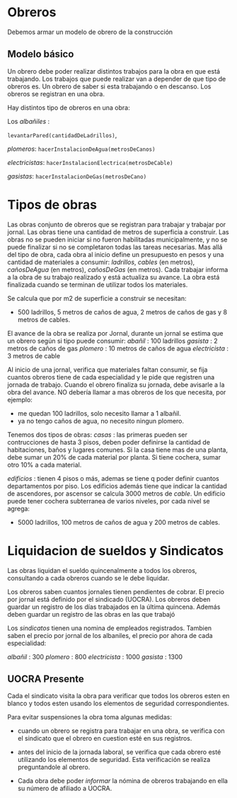 # Obreros
Debemos armar un modelo de obrero de la construcción

## Modelo básico
Un obrero debe poder realizar distintos trabajos para la obra en que está trabajando.
Los trabajos que puede realizar van a depender de que tipo de obreros es.
Un obrero de saber si esta trabajando o en descanso.
Los obreros se registran en una obra.


Hay distintos tipo de obreros en una obra:

Los _albañiles_ :

`levantarPared(cantidadDeLadrillos)`,

_plomeros_: 
`hacerInstalacionDeAgua(metrosDeCanos)`

_electricistas_:
`hacerInstalacionElectrica(metrosDeCable)`

_gasistas_: 
`hacerInstalacionDeGas(metrosDeCano)`


# Tipos de obras
Las obras conjunto de obreros que se registran para trabajar y trabajar por jornal.
Las obras tiene una cantidad de metros de superficia a construir.
Las obras no se pueden iniciar si no fueron habilitadas municipalmente, y no se puede finalizar si no se completaron todas las tareas necesarias.
Mas allá del tipo de obra, cada obra al inicio define un presupuesto en pesos y una cantidad de materiales a consumir: _ladrillos_, _cables_ (en metros), _cañosDeAgua_ (en metros), _cañosDeGas_ (en metros).
Cada trabajar informa a la obra de su trabajo realizado y está actualiza su avance.
La obra está finalizada cuando se terminan de utilizar todos los materiales.

Se calcula que por m2 de superficie a construir se necesitan:

- 500 ladrillos, 5 metros de caños de agua, 2 metros de caños de gas y 8 metros de cables.

El avance de la obra se realiza por Jornal, durante un jornal se estima que un obrero según si tipo puede consumir:
 _abañil_ : 100 ladrillos
 _gasista_ : 2 metros de caños de gas
 _plomero_ : 10 metros de caños de agua
 _electricista_ : 3 metros de cable
 
Al inicio de una jornal, verifica que materiales faltan consumir, se fija cuantos obreros tiene de cada especialidad y le pide que registren una jornada de trabajo. Cuando el obrero finaliza su jornada, debe avisarle a la obra del avance.
NO debería llamar a mas obreros de los que necesita, por ejemplo:
- me quedan 100 ladrillos, solo necesito llamar a 1 albañil.
- ya no tengo caños de agua, no necesito ningun plomero.


Tenemos dos tipos de obras:
_casas_ : las primeras pueden ser contrucciones de hasta 3 pisos, deben poder definirse la cantidad de habitaciones, baños y lugares comunes.
Si la casa tiene mas de una planta, debe sumar un 20% de cada material por planta.
Si tiene cochera, sumar otro 10% a cada material.

_edificios_ : tienen 4 pisos o más, ademas se tiene q poder definir cuantos departamentos por piso.
Los edificios además tiene que indicar la cantidad de ascendores, por ascensor se calcula 3000 metros de _cable_.
Un  edificio puede tener cochera subterranea de varios niveles, por cada nivel se agrega:

- 5000 ladrillos, 100 metros de caños de agua y 200 metros de cables.


# Liquidacion de sueldos y Sindicatos
Las obras liquidan el sueldo quincenalmente a todos los obreros, consultando a cada obreros cuando se le debe liquidar.

Los obreros saben cuantos jornales tienen pendientes de cobrar. El precio por jornal está definido por el sindicado (UOCRA). Los obreros deben guardar un registro de los días trabajados en la última quincena.
Además deben guardar un registro de las obras en las que trabajó

Los _sindicatos_ tienen una nomina de empleados registrados. Tambien saben el precio por jornal de los albaniles, el precio por ahora de cada especialidad:

_albañil_ : 300
_plomero_ : 800
_electricista_ : 1000
_gasista_ : 1300

## UOCRA Presente
Cada el sindicato visita la obra para verificar que todos los obreros esten en blanco y todos esten usando los elementos de seguridad correspondientes.

Para evitar suspensiones la obra toma algunas medidas:

- cuando un obrero se registra para trabajar en una obra, se verifica con el sindicato que el obrero en cuestion esté en sus registros.

- antes del inicio de la jornada laboral, se verifica que cada obrero esté utilizando los elementos de seguridad. Esta verificación se realiza preguntandole al obrero.

- Cada obra debe poder _informar_ la nómina de obreros trabajando en ella su número de afiliado a UOCRA.

